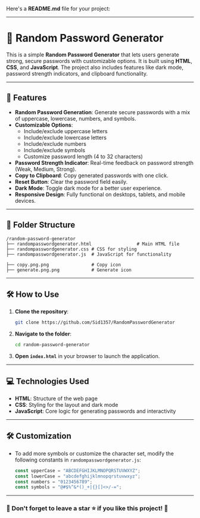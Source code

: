 Here's a **README.md** file for your project:

---

# 🔐 Random Password Generator

This is a simple **Random Password Generator** that lets users generate strong, secure passwords with customizable options. It is built using **HTML**, **CSS**, and **JavaScript**. The project also includes features like dark mode, password strength indicators, and clipboard functionality.

---

## 🌟 Features

- **Random Password Generation**: Generate secure passwords with a mix of uppercase, lowercase, numbers, and symbols.
- **Customizable Options**:
  - Include/exclude uppercase letters
  - Include/exclude lowercase letters
  - Include/exclude numbers
  - Include/exclude symbols
  - Customize password length (4 to 32 characters)
- **Password Strength Indicator**: Real-time feedback on password strength (Weak, Medium, Strong).
- **Copy to Clipboard**: Copy generated passwords with one click.
- **Reset Button**: Clear the password field easily.
- **Dark Mode**: Toggle dark mode for a better user experience.
- **Responsive Design**: Fully functional on desktops, tablets, and mobile devices.

---

## 📂 Folder Structure

```
/random-password-generator
├── randompasswordgenerator.html                 # Main HTML file
├── randompasswordgenerator.css # CSS for styling
├── randompasswordgenerator.js  # JavaScript for functionality

├── copy.png.png                # Copy icon
├── generate.png.png            # Generate icon
```

---

## 🛠️ How to Use

1. **Clone the repository**:
   ```bash
   git clone https://github.com/Sid1357/RandomPasswordGenerator
   ```
2. **Navigate to the folder**:
   ```bash
   cd random-password-generator
   ```
3. **Open `index.html`** in your browser to launch the application.

---

## 💻 Technologies Used

- **HTML**: Structure of the web page
- **CSS**: Styling for the layout and dark mode
- **JavaScript**: Core logic for generating passwords and interactivity

---

## 🛠️ Customization

- To add more symbols or customize the character set, modify the following constants in `randompasswordgenerator.js`:
  ```javascript
  const upperCase = "ABCDEFGHIJKLMNOPQRSTUVWXYZ";
  const lowerCase = "abcdefghijklmnopqrstuvwxyz";
  const numbers = "0123456789";
  const symbols = "@#$%^&*()_+|{}[]<>/-=";
  ```

---

### 🌟 Don't forget to leave a star ⭐ if you like this project! 🌟
